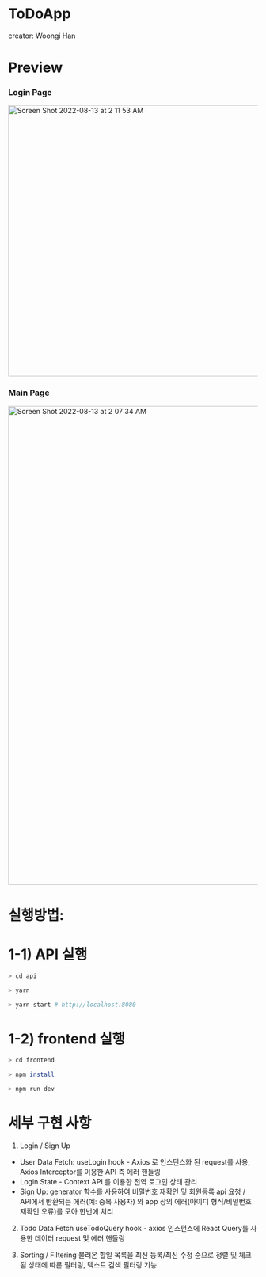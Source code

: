 # ToDoApp
creator: Woongi Han

# Preview

### Login Page
<img width="548" alt="Screen Shot 2022-08-13 at 2 11 53 AM" src="https://user-images.githubusercontent.com/69628701/184409438-9c4edb03-fd54-474b-9514-b7647639b9e9.png">

### Main Page
<img width="968" alt="Screen Shot 2022-08-13 at 2 07 34 AM" src="https://user-images.githubusercontent.com/69628701/184408869-cd321659-df79-41a3-9ca7-8fc170919f96.png">

# 실행방법:

# 1-1) API 실행

```bash
> cd api

> yarn

> yarn start # http://localhost:8080
```

# 1-2) frontend 실행

```bash
> cd frontend

> npm install

> npm run dev
```

# 세부 구현 사항
1. Login / Sign Up
- User Data Fetch: useLogin hook - Axios 로 인스턴스화 된 request를 사용, Axios Interceptor를 이용한 API 측 에러 핸들링
- Login State - Context API 를 이용한 전역 로그인 상태 관리
- Sign Up: generator 함수를 사용하여 비밀번호 재확인 및 회원등록 api 요청 / API에서 반환되는 에러(예: 중복 사용자) 와 app 상의 에러(아이디 형식/비밀번호 재확인 오류)를 모아 한번에 처리 

2. Todo Data Fetch
useTodoQuery hook - axios 인스턴스에 React Query를 사용한 데이터 request 및 에러 핸들링

3. Sorting / Filtering
불러온 할일 목록을 최신 등록/최신 수정 순으로 정렬 및 체크됨 상태에 따른 필터링, 텍스트 검색 필터링 기능



